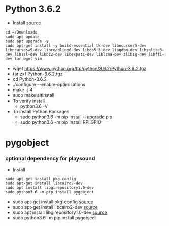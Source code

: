 # Python 3.6.2
- Install [source](https://krystof.io/installing-alternative-python-versions-on-raspberry-pi/)
```
cd ~/Downloads
sudo apt update
sudo apt upgrade -y
sudo apt-get install -y build-essential tk-dev libncurses5-dev libncursesw5-dev libreadline6-dev libdb5.3-dev libgdbm-dev libsqlite3-dev libssl-dev libbz2-dev libexpat1-dev liblzma-dev zlib1g-dev libffi-dev tar wget vim
```
  - wget https://www.python.org/ftp/python/3.6.2/Python-3.6.2.tgz
  - tar zxf Python-3.6.2.tgz
  - cd Python-3.6.2
  - ./configure --enable-optimizations
  - make -j 4
  - sudo make altinstall
  - To verify install
    - python3.6 -V
  - To install Python Packages
    - sudo python3.6 -m pip install --upgrade pip
    - sudo python3.6 -m pip install RPi.GPIO

# pygobject
### optional dependency for playsound
- Install
```
sudo apt-get install pkg-config
sudo apt-get install libcairo2-dev
sudo apt install libgirepository1.0-dev
sudo python3.6 -m pip install pygobject
```
  - sudo apt-get install pkg-config [source](https://github.com/3b1b/manim/issues/751)
  - sudo apt-get install libcairo2-dev [source](https://github.com/3b1b/manim/issues/751)
  - sudo apt install libgirepository1.0-dev [source](https://stackoverflow.com/questions/18025730/pygobject-2-28-6-wont-configure-no-package-gobject-introspection-1-0-found)
  - sudo python3.6 -m pip install pygobject